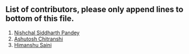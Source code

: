 ## List of contributors, please only append lines to bottom of this file.

1. [Nishchal Siddharth Pandey](https://nisiddharth.github.io/)
2. [Ashutosh Chitranshi](https://ashu12chi.github.io/)
3. [Himanshu Saini](https://github.com/techimanshu8)
